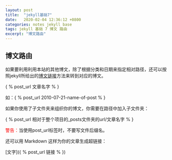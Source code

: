```yaml
---
layout: post
title:  "jekyll基础7"
date:   2020-02-04 12:36:12 +0800
categories: notes jekyll base
tags: jekyll 基础 7 博文 路由
excerpt: "博文路由"
--- 
```


## 博文路由

如果要利用利用本站的其他博文，除了根据分类和日期来指定相对路径，还可以按照jekyll所给出的[博文链接](http://jekyllcn.com/docs/templates/)方法来转到对应的博文。

\{ % post_url 文章名字 % \}

如：\{ % post_url 2010-07-21-name-of-post % \}

如果你使用了子文件夹来组织你的博文，你需要在路径中加入子文件夹：

\{ % post_url 相对于整个项目的_posts文件夹的url/文章名字 % \}

<span style="color:red">警告：</span>当使用post_url标签时，不要写文件后缀名。

还可以用 Markdown 这样为你的文章生成超链接：

\[文字\]\(\{ % post_url 链接 % })
